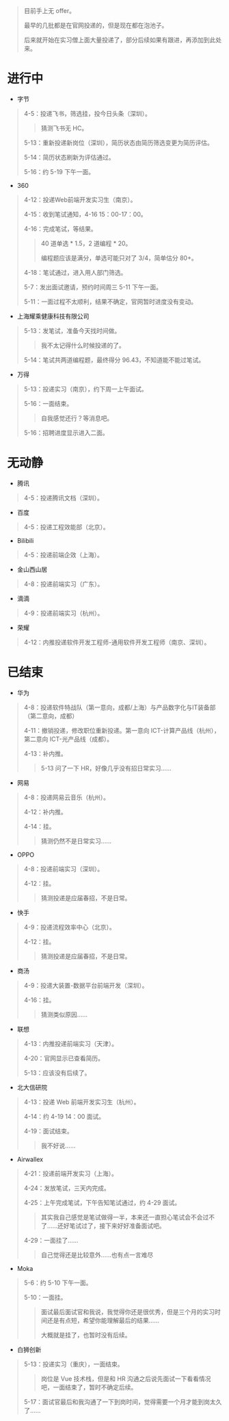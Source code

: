 > 目前手上无 offer。
>
> 最早的几批都是在官网投递的，但是现在都在泡池子。
>
> 后来就开始在实习僧上面大量投递了，部分后续如果有跟进，再添加到此处来。

# 进行中

+ 字节

> 4-5：投递飞书，筛选挂，投今日头条（深圳）。
>
> > 猜测飞书无 HC。
>
> 5-13：重新投递新岗位（深圳），简历状态由简历筛选变更为简历评估。
>
> 5-14：简历状态刷新为评估通过。
>
> 5-16：约 5-19 下午一面。

+ 360

> 4-12：投递Web前端开发实习生（南京）。
>
> 4-15：收到笔试通知，4-16 15：00-17：00。
>
> 4-16：完成笔试，等结果。
>
> > 40 道单选 * 1.5，2 道编程 * 20。
> >
> > 编程题应该是满分，单选可能只对了 3/4，简单估分 80+。
>
> 4-18：笔试通过，进入用人部门筛选。
>
> 5-7：发出面试邀请，预约时间周三 5-11 下午一面。
>
> 5-11：一面过程不太顺利，结果不确定，官网暂时进度没有变动。

+ 上海耀乘健康科技有限公司

> 5-13：发笔试，准备今天找时间做。
>
> > 我不太记得什么时候投递的了。
>
> 5-14：笔试共两道编程题，最终得分 96.43，不知道能不能过笔试。

+ 万得

> 5-13：投递实习（南京），约下周一上午面试。
>
> 5-16：一面结束。
>
> > 自我感觉还行？等消息吧。
>
> 5-16：招聘进度显示进入二面。

# 无动静

+ 腾讯

> 4-5：投递腾讯文档（深圳）。

+ 百度

> 4-5：投递工程效能部（北京）。

+ Bilibili

> 4-5：投递前端企效（上海）。

+ 金山西山居

> 4-8：投递前端实习（广东）。

+ 滴滴

> 4-9：投递前端实习（杭州）。

+ 荣耀

> 4-12：内推投递软件开发工程师-通用软件开发工程师（南京、深圳）。

# 已结束

+ 华为

> 4-8：投递软件特战队（第一意向，成都/上海）与产品数字化与IT装备部（第二意向，成都）
>
> 4-11：撤销投递，修改职位重新投递。第一意向 ICT-计算产品线（杭州），第二意向 ICT-光产品线（成都）。
>
> 4-13：补内推。
>
> > 5-13 问了一下 HR，好像几乎没有招日常实习……

+ 网易

> 4-8：投递网易云音乐（杭州）。
>
> 4-12：补内推。
>
> 4-14：挂。
>
> > 猜测仍然不是日常实习……

+ OPPO

> 4-8：投递前端实习（深圳）。
>
> 4-12：挂。
>
> > 猜测投递是应届春招，不是日常。

+ 快手

> 4-9：投递流程效率中心（北京）。
>
> 4-12：挂。
>
> > 猜测投递是应届春招，不是日常。

+ 商汤

> 4-9：投递大装置-数据平台前端开发（深圳）。
>
> 4-16：挂。
>
> > 猜测类似原因……

+ 联想

> 4-13：内推投递前端实习（天津）。
>
> 4-20：官网显示已查看简历。
>
> 5-13：应该没有后续了。

+ 北大信研院

> 4-13：投递 Web 前端开发实习生（杭州）。
>
> 4-14：约 4-19 14：00 面试。
>
> 4-19：面试结束。
>
> > 我不好说……

+ Airwallex

> 4-21：投递前端开发实习（上海）。
>
> 4-24：发放笔试，三天内完成。
>
> 4-25：上午完成笔试，下午告知笔试通过，约 4-29 面试。
>
> > 其实我自己感觉是笔试做得一半，本来还一直担心笔试会不会过不了……还好笔试过了，接下来好好准备面试吧。
>
> 4-29：一面挂了……
>
> > 自己觉得还是比较意外……也有点一言难尽

+ Moka

> 5-6：约 5-10 下午一面。
>
> 5-10：一面挂。
>
> > 面试最后面试官和我说，我觉得你还是很优秀，但是三个月的实习时间还是有点短，希望你能理解最后的结果……
> >
> > 大概就是挂了，也暂时没有后续。

+ 白狮创新

> 5-13：投递实习（重庆），一面结束。
>
> > 岗位是 Vue 技术栈，但是和 HR 沟通之后说先面试一下看看情况吧，一面结束了，暂时不确定后续。
>
> 5-17：面试官最后和我沟通了一下到岗时间，觉得需要一个月才能到岗太久了……